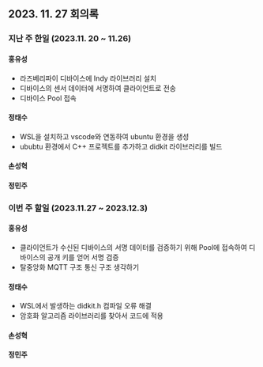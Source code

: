## 2023. 11. 27 회의록

### 지난 주 한일 (2023.11. 20 ~ 11.26)

#### 홍유성
- 라즈베리파이 디바이스에 Indy 라이브러리 설치
- 디바이스의 센서 데이터에 서명하여 클라이언트로 전송
- 디바이스 Pool 접속



#### 정태수
- WSL을 설치하고 vscode와 연동하여 ubuntu 환경을 생성
- ububtu 환경에서 C++ 프로젝트를 추가하고 didkit 라이브러리를 빌드





#### 손성혁





#### 정민주




### 이번 주 할일 (2023.11.27 ~ 2023.12.3)


#### 홍유성
- 클라이언트가 수신된 디바이스의 서명 데이터를 검증하기 위해 Pool에 접속하여 디바이스의 공개 키를 얻어 서명 검증
- 탈중앙화 MQTT 구조 통신 구조 생각하기



#### 정태수
- WSL에서 발생하는 didkit.h 컴파일 오류 해결
- 암호화 알고리즘 라이브러리를 찾아서 코드에 적용




#### 손성혁




#### 정민주

